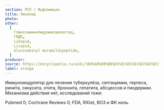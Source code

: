 ```yaml
---
section: РСП / Фуфломицин
title: Ликопид
photo:
other:
  [
    Глюкозаминилмурамилдипептид,
    ГМДП,
    Likopid,
    Licopid,
    Glucoseminyl muramildipeptide,
  ]
producer:
source: https://encyclopatia.ru/wiki/%D0%A0%D0%B0%D1%81%D1%81%D1%82%D1%80%D0%B5%D0%BB%D1%8C%D0%BD%D1%8B%D0%B9_%D1%81%D0%BF%D0%B8%D1%81%D0%BE%D0%BA_%D0%BF%D1%80%D0%B5%D0%BF%D0%B0%D1%80%D0%B0%D1%82%D0%BE%D0%B2
label: orange
---
```


Иммуномодулятор для лечения туберкулёза, септицемии, герпеса, ринита, синусита, отита, бронхита, гепатита, абсцессов и пиодермии. Механизма действия нет, исследований тоже:

Pubmed 0; Cochrane Reviews 0; FDA, RXlist, ВОЗ и ФК ноль.
